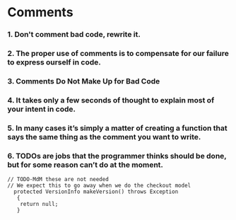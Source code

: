 # Comments
### 1. Don't comment bad code, rewrite it.
### 2. The proper use of comments is to compensate for our failure to express ourself in code.
### 3. Comments Do Not Make Up for Bad Code
### 4. It takes only a few seconds of thought to explain most of your intent in code.
### 5. In many cases it’s simply a matter of creating a function that says the same thing as the comment you want to write.
### 6. TODOs are jobs that the programmer thinks should be done, but for some reason can’t do at the moment.
````
// TODO-MdM these are not needed
// We expect this to go away when we do the checkout model
  protected VersionInfo makeVersion() throws Exception
   {
    return null;
   }
````